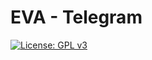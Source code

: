 # EVA - Telegram

[![License: GPL v3](https://img.shields.io/badge/License-GPL%20v3-blue.svg)](https://github.com/evatalk/eva-telegram/blob/master/LICENSE)